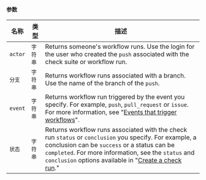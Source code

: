 #### 参数

| 名称      | 类型    | 描述                                                                                                                                                                                                                                                                                                             |
| ------- | ----- | -------------------------------------------------------------------------------------------------------------------------------------------------------------------------------------------------------------------------------------------------------------------------------------------------------------- |
| `actor` | `字符串` | Returns someone's workflow runs. Use the login for the user who created the `push` associated with the check suite or workflow run.                                                                                                                                                                            |
| `分支`    | `字符串` | Returns workflow runs associated with a branch. Use the name of the branch of the `push`.                                                                                                                                                                                                                      |
| `event` | `字符串` | Returns workflow run triggered by the event you specify. For example, `push`, `pull_request` or `issue`. For more information, see "[Events that trigger workflows](/actions/automating-your-workflow-with-github-actions/events-that-trigger-workflows)".                                                     |
| `状态`    | `字符串` | Returns workflow runs associated with the check run `status` or `conclusion` you specify. For example, a conclusion can be `success` or a status can be `completed`. For more information, see the `status` and `conclusion` options available in "[Create a check run](/v3/checks/runs/#create-a-check-run)." |

